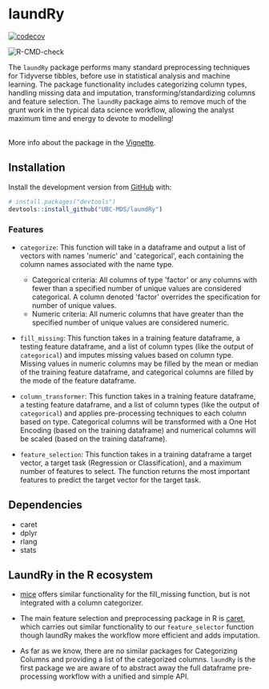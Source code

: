 
<!-- README.md is generated from README.Rmd. Please edit that file -->

# laundRy

<!-- badges: start -->
[![codecov](https://codecov.io/gh/UBC-MDS/pylaundry/branch/master/graph/badge.svg)](https://codecov.io/gh/UBC-MDS/pylaundry)

![R-CMD-check](https://github.com/UBC-MDS/laundRy/workflows/R-CMD-check/badge.svg?branch=master)
<!-- badges: end -->

The `laundRy` package performs many standard preprocessing techniques
for Tidyverse tibbles, before use in statistical analysis and machine
learning. The package functionality includes categorizing column types,
handling missing data and imputation, transforming/standardizing columns
and feature selection. The `laundRy` package aims to remove much of the
grunt work in the typical data science workflow, allowing the analyst
maximum time and energy to devote to modelling\!<br><br>

More info about the package in the [Vignette](https://ubc-mds.github.io/laundRy/articles/my-vignette.html).

## Installation

Install the development version from [GitHub](https://github.com/) with:

``` r
# install.packages("devtools")
devtools::install_github("UBC-MDS/laundRy")
```

### Features

  - `categorize`: This function will take in a dataframe and output a
    list of vectors with names 'numeric' and 'categorical', each containing the column names associated with the name type.
      - Categorical criteria: All columns of type 'factor' or any columns with fewer than a specified number of unique values are considered categorical. A column denoted 'factor' overrides the specification for number of unique values.
      - Numeric criteria: All numeric columns that have greater than the specified number of unique values are considered numeric.

  - `fill_missing`: This function takes in a training feature dataframe, a testing feature dataframe, and a list of column types (like the output of `categorical`) and imputes missing values based on column type. Missing values in numeric columns may be filled by the mean or median of the training feature dataframe, and categorical columns are filled by the mode of the feature dataframe.

  - `column_transformer`: This function takes in a training feature dataframe, a testing feature dataframe, and a list of column types (like the output of `categorical`) and applies pre-processing techniques to each column based on type. Categorical columns
  will be transformed with a One Hot Encoding (based on the training dataframe) and numerical columns will be scaled (based on the training dataframe).

  - `feature_selection`: This function takes in a training dataframe a target vector, a target task (Regression or Classification), and a maximum number of features to select. The
    function returns the most important features to predict the target vector for the target task.

## Dependencies

  - caret
  - dplyr
  - rlang
  - stats

## LaundRy in the R ecosystem

  - [mice](https://cran.r-project.org/web/packages/mice/mice.pdf) offers
    similar functionality for the fill\_missing function, but is not
    integrated with a column categorizer.

  - The main feature selection and preprocessing package in R is
    [caret](https://cran.r-project.org/web/packages/caret/caret.pdf),
    which carries out similar functionality to our `feature_selector`
    function though laundRy makes the workflow more efficient and adds
    imputation.

  - As far as we know, there are no similar packages for Categorizing
    Columns and providing a list of the categorized columns. `laundRy`
    is the first package we are aware of to abstract away the full
    dataframe pre-processing workflow with a unified and simple API.



